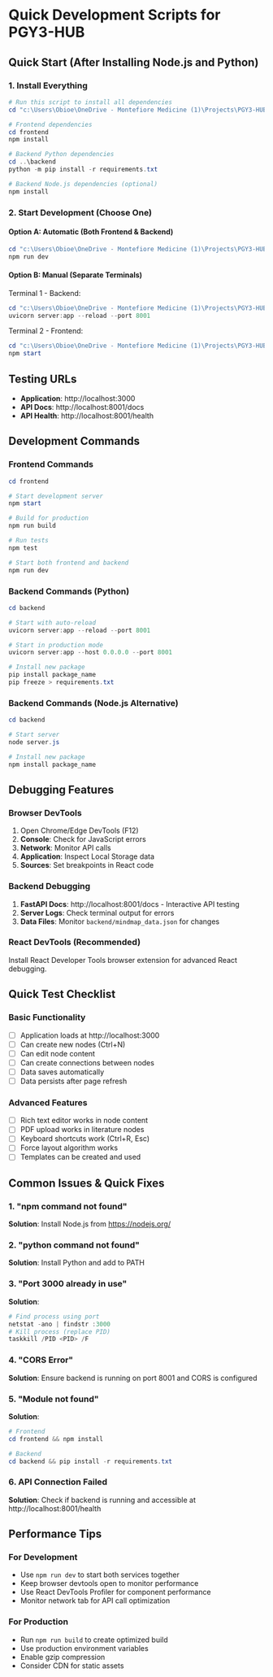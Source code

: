 # Quick Development Scripts for PGY3-HUB

## Quick Start (After Installing Node.js and Python)

### 1. Install Everything
```powershell
# Run this script to install all dependencies
cd "c:\Users\Obioe\OneDrive - Montefiore Medicine (1)\Projects\PGY3-HUB-main\PGY3-HUB-main"

# Frontend dependencies
cd frontend
npm install

# Backend Python dependencies
cd ..\backend
python -m pip install -r requirements.txt

# Backend Node.js dependencies (optional)
npm install
```

### 2. Start Development (Choose One)

#### Option A: Automatic (Both Frontend & Backend)
```powershell
cd "c:\Users\Obioe\OneDrive - Montefiore Medicine (1)\Projects\PGY3-HUB-main\PGY3-HUB-main\frontend"
npm run dev
```

#### Option B: Manual (Separate Terminals)
Terminal 1 - Backend:
```powershell
cd "c:\Users\Obioe\OneDrive - Montefiore Medicine (1)\Projects\PGY3-HUB-main\PGY3-HUB-main\backend"
uvicorn server:app --reload --port 8001
```

Terminal 2 - Frontend:
```powershell
cd "c:\Users\Obioe\OneDrive - Montefiore Medicine (1)\Projects\PGY3-HUB-main\PGY3-HUB-main\frontend"
npm start
```

## Testing URLs
- **Application**: http://localhost:3000
- **API Docs**: http://localhost:8001/docs
- **API Health**: http://localhost:8001/health

## Development Commands

### Frontend Commands
```powershell
cd frontend

# Start development server
npm start

# Build for production
npm run build

# Run tests
npm test

# Start both frontend and backend
npm run dev
```

### Backend Commands (Python)
```powershell
cd backend

# Start with auto-reload
uvicorn server:app --reload --port 8001

# Start in production mode
uvicorn server:app --host 0.0.0.0 --port 8001

# Install new package
pip install package_name
pip freeze > requirements.txt
```

### Backend Commands (Node.js Alternative)
```powershell
cd backend

# Start server
node server.js

# Install new package
npm install package_name
```

## Debugging Features

### Browser DevTools
1. Open Chrome/Edge DevTools (F12)
2. **Console**: Check for JavaScript errors
3. **Network**: Monitor API calls
4. **Application**: Inspect Local Storage data
5. **Sources**: Set breakpoints in React code

### Backend Debugging
1. **FastAPI Docs**: http://localhost:8001/docs - Interactive API testing
2. **Server Logs**: Check terminal output for errors
3. **Data Files**: Monitor `backend/mindmap_data.json` for changes

### React DevTools (Recommended)
Install React Developer Tools browser extension for advanced React debugging.

## Quick Test Checklist

### Basic Functionality
- [ ] Application loads at http://localhost:3000
- [ ] Can create new nodes (Ctrl+N)
- [ ] Can edit node content
- [ ] Can create connections between nodes
- [ ] Data saves automatically
- [ ] Data persists after page refresh

### Advanced Features
- [ ] Rich text editor works in node content
- [ ] PDF upload works in literature nodes
- [ ] Keyboard shortcuts work (Ctrl+R, Esc)
- [ ] Force layout algorithm works
- [ ] Templates can be created and used

## Common Issues & Quick Fixes

### 1. "npm command not found"
**Solution**: Install Node.js from https://nodejs.org/

### 2. "python command not found"
**Solution**: Install Python and add to PATH

### 3. "Port 3000 already in use"
**Solution**: 
```powershell
# Find process using port
netstat -ano | findstr :3000
# Kill process (replace PID)
taskkill /PID <PID> /F
```

### 4. "CORS Error"
**Solution**: Ensure backend is running on port 8001 and CORS is configured

### 5. "Module not found"
**Solution**: 
```powershell
# Frontend
cd frontend && npm install

# Backend
cd backend && pip install -r requirements.txt
```

### 6. API Connection Failed
**Solution**: Check if backend is running and accessible at http://localhost:8001/health

## Performance Tips

### For Development
- Use `npm run dev` to start both services together
- Keep browser devtools open to monitor performance
- Use React DevTools Profiler for component performance
- Monitor network tab for API call optimization

### For Production
- Run `npm run build` to create optimized build
- Use production environment variables
- Enable gzip compression
- Consider CDN for static assets
